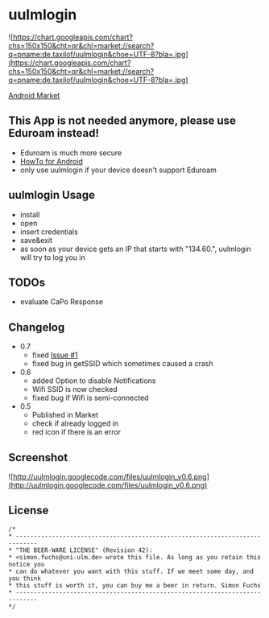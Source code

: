 # uulmlogin #
![https://chart.googleapis.com/chart?chs=150x150&cht=qr&chl=market://search?q=pname:de.taxilof/uulmlogin&choe=UTF-8?bla=.jpg](https://chart.googleapis.com/chart?chs=150x150&cht=qr&chl=market://search?q=pname:de.taxilof/uulmlogin&choe=UTF-8?bla=.jpg)

[Android Market](https://market.android.com/details?id=de.taxilof)

## This App is not needed anymore, please use Eduroam instead! ##
  * Eduroam is much more secure
  * [HowTo for Android](http://www.uni-ulm.de/index.php?id=33134)
  * only use uulmlogin if your device doesn't support Eduroam
## uulmlogin Usage ##
  * install
  * open
  * insert credentials
  * save&exit
  * as soon as your device gets an IP that starts with "134.60.", uulmlogin will try to log you in

## TODOs ##
  * evaluate CaPo Response

## Changelog ##
  * 0.7
    * fixed [Issue #1](https://code.google.com/p/uulmlogin/issues/detail?id=#1)
    * fixed bug in getSSID which sometimes caused a crash
  * 0.6
    * added Option to disable Notifications
    * Wifi SSID is now checked
    * fixed bug if Wifi is semi-connected
  * 0.5
    * Published in Market
    * check if already logged in
    * red icon if there is an error

## Screenshot ##
![http://uulmlogin.googlecode.com/files/uulmlogin_v0.6.png](http://uulmlogin.googlecode.com/files/uulmlogin_v0.6.png)

## License ##
```
/*
* ----------------------------------------------------------------------------
* "THE BEER-WARE LICENSE" (Revision 42):
* <simon.fuchs@uni-ulm.de> wrote this file. As long as you retain this notice you
* can do whatever you want with this stuff. If we meet some day, and you think
* this stuff is worth it, you can buy me a beer in return. Simon Fuchs
* ----------------------------------------------------------------------------
*/
```
